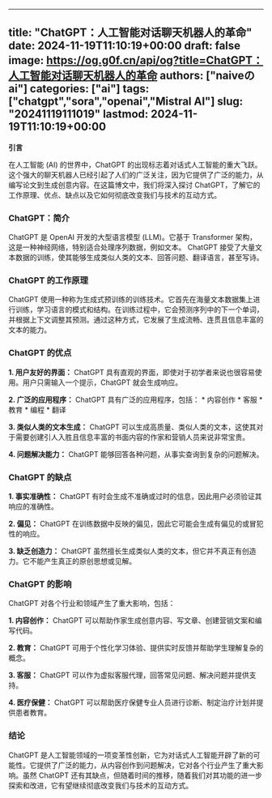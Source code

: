 
---
title: "ChatGPT：人工智能对话聊天机器人的革命"
date: 2024-11-19T11:10:19+00:00
draft: false
image: https://og.g0f.cn/api/og?title=ChatGPT：人工智能对话聊天机器人的革命
authors: ["naiveのai"]
categories: ["ai"]
tags: ["chatgpt","sora","openai","Mistral AI"]
slug: "20241119111019"
lastmod: 2024-11-19T11:10:19+00:00
---
**引言**

在人工智能 (AI) 的世界中，ChatGPT 的出现标志着对话式人工智能的重大飞跃。这个强大的聊天机器人已经引起了人们的广泛关注，因为它提供了广泛的能力，从编写论文到生成创意内容。在这篇博文中，我们将深入探讨 ChatGPT，了解它的工作原理、优点、缺点以及它如何彻底改变我们与技术的互动方式。

### ChatGPT：简介

ChatGPT 是 OpenAI 开发的大型语言模型 (LLM)。它基于 Transformer 架构，这是一种神经网络，特别适合处理序列数据，例如文本。 ChatGPT 接受了大量文本数据的训练，使其能够生成类似人类的文本、回答问题、翻译语言，甚至写诗。

### ChatGPT 的工作原理

ChatGPT 使用一种称为生成式预训练的训练技术。它首先在海量文本数据集上进行训练，学习语言的模式和结构。在训练过程中，它会预测序列中的下一个单词，并根据上下文调整其预测。通过这种方式，它发展了生成流畅、连贯且信息丰富的文本的能力。

### ChatGPT 的优点

**1. 用户友好的界面：** ChatGPT 具有直观的界面，即使对于初学者来说也很容易使用。用户只需输入一个提示，ChatGPT 就会生成响应。

**2. 广泛的应用程序：** ChatGPT 具有广泛的应用程序，包括：
    * 内容创作
    * 客服
    * 教育
    * 编程
    * 翻译

**3. 类似人类的文本生成：** ChatGPT 可以生成高质量、类似人类的文本，这使其对于需要创建引人入胜且信息丰富的书面内容的作家和营销人员来说非常宝贵。

**4. 问题解决能力：** ChatGPT 能够回答各种问题，从事实查询到复杂的问题解决。

### ChatGPT 的缺点

**1. 事实准确性：** ChatGPT 有时会生成不准确或过时的信息，因此用户必须验证其响应的准确性。

**2. 偏见：** ChatGPT 在训练数据中反映的偏见，因此它可能会生成有偏见的或冒犯性的响应。

**3. 缺乏创造力：** ChatGPT 虽然擅长生成类似人类的文本，但它并不真正有创造力。它不能产生真正的原创思想或见解。

### ChatGPT 的影响

ChatGPT 对各个行业和领域产生了重大影响，包括：

**1. 内容创作：** ChatGPT 可以帮助作家生成创意内容、写文章、创建营销文案和编写代码。

**2. 教育：** ChatGPT 可用于个性化学习体验、提供实时反馈并帮助学生理解复杂的概念。

**3. 客服：** ChatGPT 可以作为虚拟客服代理，回答常见问题、解决问题并提供支持。

**4. 医疗保健：** ChatGPT 可以帮助医疗保健专业人员进行诊断、制定治疗计划并提供患者教育。

### 结论

ChatGPT 是人工智能领域的一项变革性创新，它为对话式人工智能开辟了新的可能性。它提供了广泛的能力，从内容创作到问题解决，它对各个行业产生了重大影响。虽然 ChatGPT 还有其缺点，但随着时间的推移，随着我们对其功能的进一步探索和改进，它有望继续彻底改变我们与技术的互动方式。